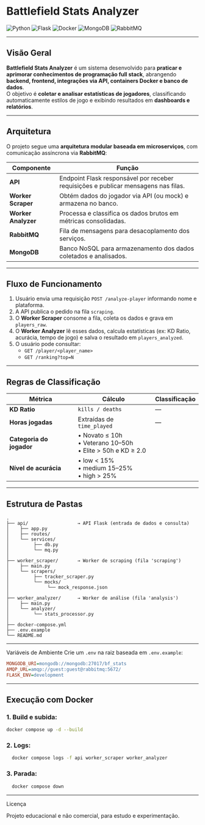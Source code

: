 # Battlefield Stats Analyzer

![Python](https://img.shields.io/badge/Python-3.12%2B-blue?logo=python)
![Flask](https://img.shields.io/badge/Flask-API-lightgrey?logo=flask)
![Docker](https://img.shields.io/badge/Docker-Compose-blue?logo=docker)
![MongoDB](https://img.shields.io/badge/MongoDB-Database-green?logo=mongodb)
![RabbitMQ](https://img.shields.io/badge/RabbitMQ-Queue-orange?logo=rabbitmq)

---

## Visão Geral
**Battlefield Stats Analyzer** é um sistema desenvolvido para **praticar e aprimorar conhecimentos de programação full stack**, abrangendo **backend, frontend, integrações via API, containers Docker e banco de dados**.  
O objetivo é **coletar e analisar estatísticas de jogadores**, classificando automaticamente estilos de jogo e exibindo resultados em **dashboards e relatórios**.

---

## Arquitetura
O projeto segue uma **arquitetura modular baseada em microserviços**, com comunicação assíncrona via **RabbitMQ**:

| Componente | Função |
|-------------|--------|
| **API** | Endpoint Flask responsável por receber requisições e publicar mensagens nas filas. |
| **Worker Scraper** | Obtém dados do jogador via API (ou mock) e armazena no banco. |
| **Worker Analyzer** | Processa e classifica os dados brutos em métricas consolidadas. |
| **RabbitMQ** | Fila de mensagens para desacoplamento dos serviços. |
| **MongoDB** | Banco NoSQL para armazenamento dos dados coletados e analisados. |

---

## Fluxo de Funcionamento
1. Usuário envia uma requisição `POST /analyze-player` informando nome e plataforma.  
2. A API publica o pedido na fila `scraping`.  
3. O **Worker Scraper** consome a fila, coleta os dados e grava em `players_raw`.  
4. O **Worker Analyzer** lê esses dados, calcula estatísticas (ex: KD Ratio, acurácia, tempo de jogo) e salva o resultado em `players_analyzed`.  
5. O usuário pode consultar:
   - `GET /player/<player_name>`  
   - `GET /ranking?top=N`

---

## Regras de Classificação
| Métrica | Cálculo | Classificação |
|----------|----------|---------------|
| **KD Ratio** | `kills / deaths` | — |
| **Horas jogadas** | Extraídas de `time_played` | — |
| **Categoria do jogador** | • Novato ≤ 10h<br>• Veterano 10–50h<br>• Elite > 50h e KD ≥ 2.0 |
| **Nível de acurácia** | • low < 15%<br>• medium 15–25%<br>• high > 25% |

---

## Estrutura de Pastas
```
.
├── api/                  → API Flask (entrada de dados e consulta)
│    ├── app.py
│    ├── routes/
│    └── services/
│         ├── db.py
│         └── mq.py
│
├── worker_scraper/       → Worker de scraping (fila 'scraping')
│    ├── main.py
│    └── scrapers/
│         ├── tracker_scraper.py
│         └── mocks/
│              └── mock_response.json
│
├── worker_analyzer/      → Worker de análise (fila 'analysis')
│    ├── main.py
│    └── analyzer/
│         └── stats_processor.py
│
├── docker-compose.yml
├── .env.example
└── README.md
```

---

Variáveis de Ambiente
Crie um `.env` na raiz baseada em `.env.example`:
```ini
MONGODB_URI=mongodb://mongodb:27017/bf_stats
AMQP_URL=amqp://guest:guest@rabbitmq:5672/
FLASK_ENV=development
```

---

## Execução com Docker
### 1. Build e subida:
  ```bash
  docker compose up -d --build
  ```
### 2. Logs:
```bash
  docker compose logs -f api worker_scraper worker_analyzer
```

### 3. Parada:
```bash
  docker compose down
```

---

Licença

Projeto educacional e não comercial, para estudo e experimentação.
